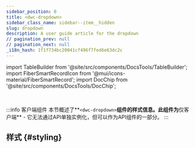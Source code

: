 ```yaml
---
sidebar_position: 0
title: <dwc-dropdown>
sidebar_class_name: sidebar--item__hidden
slug: dropdown
description: A user guide article for the dropdown
// pagination_prev: null
// pagination_next: null
_i18n_hash: 1f1f734bc20041cf496f7fed6e63dc2c
---
```

import TableBuilder from '@site/src/components/DocsTools/TableBuilder';
import FiberSmartRecordIcon from '@mui/icons-material/FiberSmartRecord';
import DocChip from '@site/src/components/DocsTools/DocChip';

<DocChip chip='shadow' />

<br />

:::info 客户端组件
本节概述了**`<dwc-dropdown>`**组件的样式信息。此组件为**仅客户端** - 它无法通过API单独实例化，但可以作为API组件的一部分。
:::

## 样式 {#styling}

<TableBuilder name="dwc-dropdown" clientComponent />
